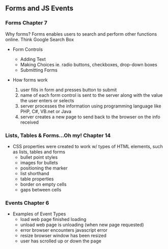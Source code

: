 ## Forms and JS Events

### Forms Chapter 7
Why forms?
Forms enables users to search and perform other functions online. Think Google Search Box

- Form Controls
    - Adding Text
    - Making Choices ie. radio buttons, checkboxes, drop-down boxes
    - Submitting Forms

- How forms work
    1. user fills in form and presses button to submit
    1. name of each form control is sent to the server along with the value the user enters or selects
    1. server processes the information using programming language like PHP, C#, VB.net or Java
    1. server creates a new page to send back to the browser on the info received

### Lists, Tables & Forms...Oh my! Chapter 14
- CSS properties were created to work w/ types of HTML elements, such as lists, tables and forms
    - bullet point styles
    - images for bullets
    - positioning the marker
    - list shorthand
    - table properties
    - border on empty cells
    - gaps between cells

### Events Chapter 6
- Examples of Event Types
    - load web page finished loading
    - unload web page is unloading (when new page requested)
    - error browser encounters javascript error
    - resize browser window has been resized
    - user has scrolled up or down the page
    